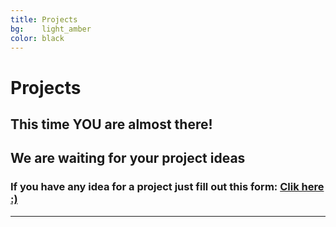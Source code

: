 ```yaml
---
title: Projects
bg:    light_amber
color: black
---
```

# Projects

## This time YOU are almost there!

## We are waiting for your project ideas  

### If you have any idea for a project just fill out this form: [Clik here :)](https://forms.gle/nNJf3wgb6coJk4ZE9)

---